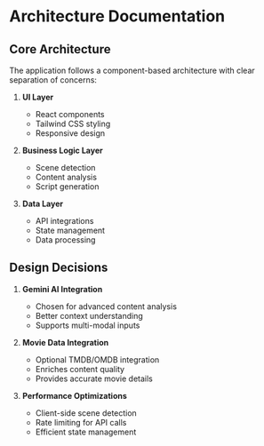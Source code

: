 # Architecture Documentation

## Core Architecture

The application follows a component-based architecture with clear separation of concerns:

1. **UI Layer**
   - React components
   - Tailwind CSS styling
   - Responsive design

2. **Business Logic Layer**
   - Scene detection
   - Content analysis
   - Script generation

3. **Data Layer**
   - API integrations
   - State management
   - Data processing

## Design Decisions

1. **Gemini AI Integration**
   - Chosen for advanced content analysis
   - Better context understanding
   - Supports multi-modal inputs

2. **Movie Data Integration**
   - Optional TMDB/OMDB integration
   - Enriches content quality
   - Provides accurate movie details

3. **Performance Optimizations**
   - Client-side scene detection
   - Rate limiting for API calls
   - Efficient state management